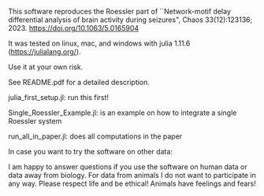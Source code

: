 This software reproduces the Roessler part of ``Network-motif delay differential analysis of brain activity during seizures", Chaos 33(12):123136; 2023. https://doi.org/10.1063/5.0165904

It was tested on linux, mac, and windows with julia 1.11.6 (https://julialang.org/).

Use it at your own risk.

See README.pdf for a detailed description.

julia_first_setup.jl:  run this first!


Single_Roessler_Example.jl:   is an example on how to integrate a single Roessler system

run_all_in_paper.jl:          does all computations in the paper



In case you want to try the software on other data:

I am happy to answer questions if you use the software on human data or data away from biology. 
For data from animals I do not want to participate in any way. Please respect life and be ethical! Animals have feelings and fears!
